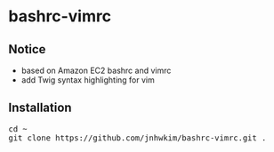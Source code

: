 bashrc-vimrc
============

## Notice
- based on Amazon EC2 bashrc and vimrc
- add Twig syntax highlighting for vim

## Installation
<pre>
cd ~
git clone https://github.com/jnhwkim/bashrc-vimrc.git .
</pre>
